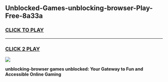 
## Unblocked-Games-unblocking-browser-Play-Free-8a33a
<h3>
<a href="https://premium76.site?title=unblocking-browser&ref=23A">CLICK TO PLAY</a></h3>
<hr>

<h3>
<a href="https://premium76.site?title=unblocking-browser&ref=23A">CLICK 2 PLAY</a>
  
</h3>

<a href="https://premium76.site?title=unblocking-browser&ref=23A"><img src="https://clearcache.store/games.png"></a>


**unblocking-browser games unblocked: Your Gateway to Fun and Accessible Online Gaming**
